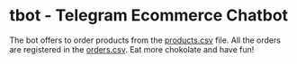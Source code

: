 # tbot - Telegram Ecommerce Chatbot

The bot offers to order products from the [products.csv](https://github.com/ABorovtsov/tbot/blob/main/data/products.csv) file. All the orders are registered in the [orders.csv](https://github.com/ABorovtsov/tbot/blob/main/data/orders.csv). Eat more chokolate and have fun!